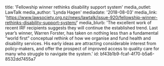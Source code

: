 title: 'Fellowship winner rethinks disability support system'
media_outlet: LawTalk
media_author: 'Lynda Hagen'
mediadate: '2018-08-03'
media_link: 'https://www.lawsociety.org.nz/news/lawtalk/issue-920/fellowship-winner-rethinks-disability-support-system/'
media_blurb: 'The excellent work of recent IRF recipients suggests they will continue the established trend. Last year’s winner, Warren Forster, has taken on nothing less than a fundamental “world first” conceptual rethink of how we organise and fund health and disability services. His early ideas are attracting considerable interest from policy-makers, and offer the prospect of improved access to quality care for many who struggle to navigate the system.'
id: bf43b1b9-fcaf-4f70-b5a6-8532dd7455a7
